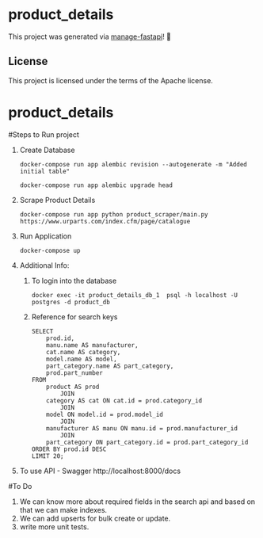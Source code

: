# product_details

This project was generated via [manage-fastapi](https://ycd.github.io/manage-fastapi/)! :tada:

## License

This project is licensed under the terms of the Apache license.
# product_details

#Steps to Run project
1. Create Database
    ```
    docker-compose run app alembic revision --autogenerate -m "Added initial table"

    docker-compose run app alembic upgrade head
    ```

2. Scrape Product Details
    ```
    docker-compose run app python product_scraper/main.py https://www.urparts.com/index.cfm/page/catalogue
    ```

3. Run Application
    ```
    docker-compose up 
    ```

4. Additional Info:
    1.  To login into the database
        ``` 
        docker exec -it product_details_db_1  psql -h localhost -U postgres -d product_db
        ```
    2. Reference for search keys
        ```
        SELECT 
            prod.id,
            manu.name AS manufacturer,
            cat.name AS category,
            model.name AS model,
            part_category.name AS part_category,
            prod.part_number
        FROM
            product AS prod
                JOIN
            category AS cat ON cat.id = prod.category_id
                JOIN
            model ON model.id = prod.model_id
                JOIN
            manufacturer AS manu ON manu.id = prod.manufacturer_id
                JOIN
            part_category ON part_category.id = prod.part_category_id
        ORDER BY prod.id DESC
        LIMIT 20;
        ```

5.  To use API - Swagger
http://localhost:8000/docs


#To Do
1. We can know more about required fields in the search api
and based on that we can make indexes.
2. We can add upserts for bulk create or update.
3. write more unit tests.